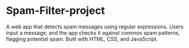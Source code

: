 # Spam-Filter-project
A web app that detects spam messages using regular expressions. Users input a message, and the app checks it against common spam patterns, flagging potential spam. Built with HTML, CSS, and JavaScript.
